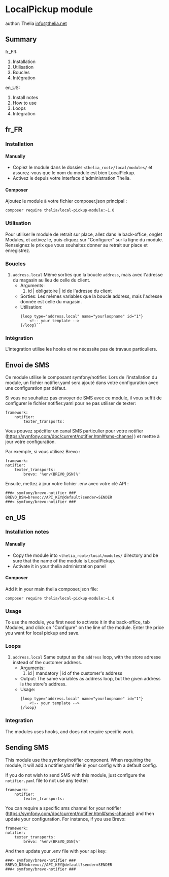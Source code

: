 LocalPickup module
==================
author: Thelia <info@thelia.net>

Summary
-------

fr_FR:
1.  Installation
2.  Utilisation
3.  Boucles
4.  Intégration

en_US:
1.  Install notes
2.  How to use
3.  Loops
4.  Integration

fr_FR
-----

### Installation

#### Manually

* Copiez le module dans le dossier ```<thelia_root>/local/modules/```  et assurez-vous que le nom du module est bien LocalPickup.
* Activez le depuis votre interface d'administration Thelia.

#### Composer

Ajoutez le module à votre fichier composer.json principal :

```
composer require thelia/local-pickup-module:~1.0
```

### Utilisation

Pour utiliser le module de retrait sur place, allez dans le back-office, onglet Modules, et activez le,
puis cliquez sur "Configurer" sur la ligne du module. Renseignez le prix que vous souhaitez donner au retrait sur place
et enregistrez.

### Boucles

1.  `address.local`
    Même sorties que la boucle `address`, mais avec l'adresse du magasin au lieu de celle du client.
    - Arguments:
        1. id | obligatoire | id de l'adresse du client
    - Sorties:
        Les mêmes variables que la boucle address, mais l'adresse donnée est celle du magasin.
    - Utilisation:
        ```
        {loop type="address.local" name="yourloopname" id="1"}
            <!-- your template -->
        {/loop}```

### Intégration

L'integration utilise les hooks et ne nécessite pas de travaux particuliers.

## Envoi de SMS

Ce module utilise le composant symfony/notifier. Lors de l'installation du module, un fichier notifier.yaml sera ajouté 
dans votre configuration avec une configuration par défaut.

Si vous ne souhaitez pas envoyer de SMS avec ce module, il vous suffit de configurer le fichier notifier.yaml pour ne pas utiliser de texter:


    framework:
        notifier:
            texter_transports:

Vous pouvez spécifier un canal SMS particulier pour votre notifier (https://symfony.com/doc/current/notifier.html#sms-channel
) et mettre à jour votre configuration.

Par exemple, si vous utilisez Brevo :

    framework:
    notifier:
        texter_transports:
            brevo: '%env(BREVO_DSN)%'

Ensuite, mettez à jour votre fichier .env avec votre clé API :

    ###> symfony/brevo-notifier ###
    BREVO_DSN=brevo://API_KEY@default?sender=SENDER
    ###< symfony/brevo-notifier ###

en_US
-----

### Installation notes

#### Manually

* Copy the module into ```<thelia_root>/local/modules/``` directory and be sure that the name of the module is LocalPickup.
* Activate it in your thelia administration panel

#### Composer

Add it in your main thelia composer.json file:

```
composer require thelia/local-pickup-module:~1.0
```

### Usage

To use the module, you first need to activate it in the back-office, tab Modules, and click on "Configure" on the line
of the module. Enter the price you want for local pickup and save.

### Loops
1.  `address.local`
    Same output as the `address` loop, with the store adresse instead of the customer address. 
    - Arguments:
        1. id | mandatory | id of the customer's address
    - Output:
        The same variables as address loop, but the given address is the store's address.
    - Usage:
        ```
        {loop type="address.local" name="yourloopname" id="1"}
            <!-- your template -->
        {/loop}
        ```

### Integration

The modules uses hooks, and does not require specific work.

## Sending SMS

This module use the symfony/notifier component. 
When requiring the module, it will add a notifier.yaml file in your config with a default config. 

If you do not wish to send SMS with this module, just configure the `notifier.yaml` file to not use any texter:

    framework:
        notifier:
            texter_transports:

You can require a specific sms channel for your notifier (https://symfony.com/doc/current/notifier.html#sms-channel) and 
then update your configuration. 
For instance, if you use Brevo:

    framework:
    notifier:
        texter_transports:
            brevo: '%env(BREVO_DSN)%'

And then update your .env file with your api key:

    ###> symfony/brevo-notifier ###
    BREVO_DSN=brevo://API_KEY@default?sender=SENDER
    ###< symfony/brevo-notifier ###


